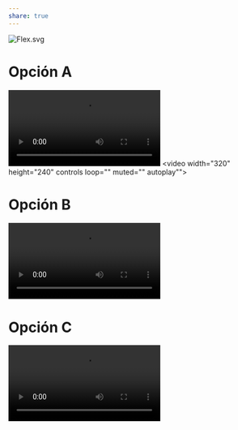 ```yaml
---
share: true
---
```

![Flex.svg](../img/Flex.svg)

# Opción A
![Flex-A.mp4](../img/Flex-A.mp4)
<video width="320" height="240" controls loop="" muted="" autoplay"">
  <source src="https://github.com/josevalver/cbsitges/raw/refs/heads/main/img/Flex-A.mp4">
</video>

# Opción B
![Flex-B.mp4](../img/Flex-B.mp4)
# Opción C
![Flex-C.mp4](../img/Flex-C.mp4)
